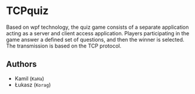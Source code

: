 # TCPquiz

Based on wpf technology, the quiz game consists of a separate application acting as a server and client access application. Players participating in the game answer a defined set of questions, and then the winner is selected. The transmission is based on the TCP protocol.

## Authors

+ Kamil (`KaHa`)
+ Łukasz (`Korag`)
